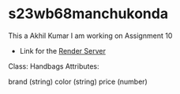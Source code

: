 # s23wb68manchukonda

This a Akhil Kumar I am working on Assignment 10

* Link for the [Render Server](https://s23wb68manchukonda.onrender.com)

Class: Handbags
Attributes:

brand (string)
color (string)
price (number)